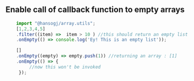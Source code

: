 ## Enable call of callback function to empty arrays

``` js
    import "@hansogj/array.utils";
    [1,2,3,4,5]
    .filter((item) =>  item > 10 ) //this should return an empty list
    .onEmpty(() => console.log('Ey! This is an empty list'));

    []
    .onEmpty((empty) => empty.push(1)) //returning an array : [1]
    .onEmpty(() => {
         //now this won't be invoked
     });

```